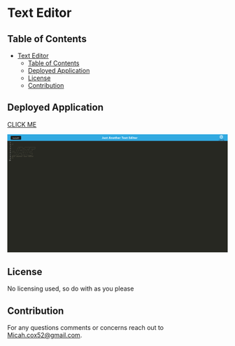# Text Editor

## Table of Contents
- [Text Editor](#text-editor)
  - [Table of Contents](#table-of-contents)
  - [Deployed Application](#deployed-application)
  - [License](#license)
  - [Contribution](#contribution)
## Deployed Application
[CLICK ME](https://text-editor-xuve.onrender.com/)

![alt text](<assets/Screenshot 2024-08-27 at 22-27-47 J.A.T.E.png>)
## License
No licensing used, so do with as you please
## Contribution
For any questions comments or concerns reach out to Micah.cox52@gmail.com.